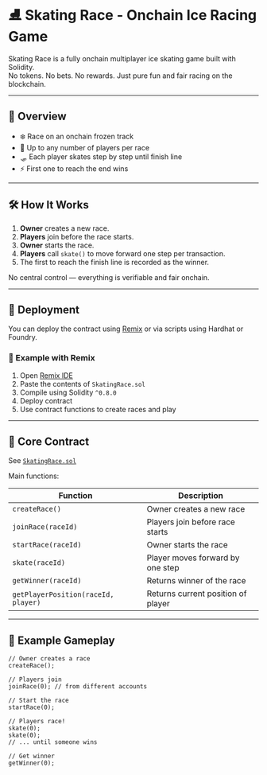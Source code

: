 # ⛸️ Skating Race - Onchain Ice Racing Game

Skating Race is a fully onchain multiplayer ice skating game built with Solidity.  
No tokens. No bets. No rewards. Just pure fun and fair racing on the blockchain.

---

## 🚀 Overview

- ❄️ Race on an onchain frozen track
- 🧊 Up to any number of players per race 
- 🛷 Each player skates step by step until finish line
- ⚡ First one to reach the end wins

---

## 🛠️ How It Works

1. **Owner** creates a new race.
2. **Players** join before the race starts.
3. **Owner** starts the race.
4. **Players** call `skate()` to move forward one step per transaction.
5. The first to reach the finish line is recorded as the winner.

No central control — everything is verifiable and fair onchain.

---

## 🔧 Deployment

You can deploy the contract using [Remix](https://remix.ethereum.org/) or via scripts using Hardhat or Foundry.

### 🧪 Example with Remix

1. Open [Remix IDE](https://remix.ethereum.org/)
2. Paste the contents of `SkatingRace.sol`
3. Compile using Solidity `^0.8.0`
4. Deploy contract
5. Use contract functions to create races and play

---

## 🧩 Core Contract

See [`SkatingRace.sol`](./SkatingRace.sol)

Main functions:

| Function | Description |
|----------|-------------|
| `createRace()` | Owner creates a new race |
| `joinRace(raceId)` | Players join before race starts |
| `startRace(raceId)` | Owner starts the race |
| `skate(raceId)` | Player moves forward by one step |
| `getWinner(raceId)` | Returns winner of the race |
| `getPlayerPosition(raceId, player)` | Returns current position of player |

---

## 👀 Example Gameplay

```solidity
// Owner creates a race
createRace();

// Players join
joinRace(0); // from different accounts

// Start the race
startRace(0);

// Players race!
skate(0);
skate(0);
// ... until someone wins

// Get winner
getWinner(0);
